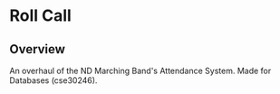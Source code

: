 # Roll Call

## Overview
An overhaul of the ND Marching Band's Attendance System. Made for Databases (cse30246).

